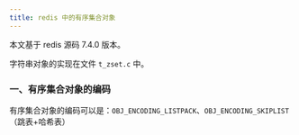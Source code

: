 ```yaml
---
title: redis 中的有序集合对象
---
```


本文基于 redis 源码 7.4.0 版本。

字符串对象的实现在文件 `t_zset.c` 中。

### 一、有序集合对象的编码

有序集合对象的编码可以是：`OBJ_ENCODING_LISTPACK`、`OBJ_ENCODING_SKIPLIST`（跳表+哈希表）